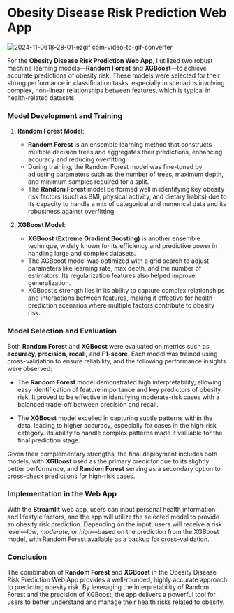 # Obesity Disease Risk Prediction Web App

![2024-11-0618-28-01-ezgif com-video-to-gif-converter](https://github.com/user-attachments/assets/a721f312-c09a-4021-847a-918bd2d783d7)


For the **Obesity Disease Risk Prediction Web App**, I utilized two robust machine learning models—**Random Forest** and **XGBoost**—to achieve accurate predictions of obesity risk. These models were selected for their strong performance in classification tasks, especially in scenarios involving complex, non-linear relationships between features, which is typical in health-related datasets.

### Model Development and Training

1. **Random Forest Model**:
   - **Random Forest** is an ensemble learning method that constructs multiple decision trees and aggregates their predictions, enhancing accuracy and reducing overfitting.
   - During training, the Random Forest model was fine-tuned by adjusting parameters such as the number of trees, maximum depth, and minimum samples required for a split.
   - The **Random Forest** model performed well in identifying key obesity risk factors (such as BMI, physical activity, and dietary habits) due to its capacity to handle a mix of categorical and numerical data and its robustness against overfitting.

2. **XGBoost Model**:
   - **XGBoost (Extreme Gradient Boosting)** is another ensemble technique, widely known for its efficiency and predictive power in handling large and complex datasets.
   - The XGBoost model was optimized with a grid search to adjust parameters like learning rate, max depth, and the number of estimators. Its regularization features also helped improve generalization.
   - XGBoost’s strength lies in its ability to capture complex relationships and interactions between features, making it effective for health prediction scenarios where multiple factors contribute to obesity risk.

### Model Selection and Evaluation

Both **Random Forest** and **XGBoost** were evaluated on metrics such as **accuracy, precision, recall,** and **F1-score**. Each model was trained using cross-validation to ensure reliability, and the following performance insights were observed:

- The **Random Forest** model demonstrated high interpretability, allowing easy identification of feature importance and key predictors of obesity risk. It proved to be effective in identifying moderate-risk cases with a balanced trade-off between precision and recall.
  
- The **XGBoost** model excelled in capturing subtle patterns within the data, leading to higher accuracy, especially for cases in the high-risk category. Its ability to handle complex patterns made it valuable for the final prediction stage.

Given their complementary strengths, the final deployment includes both models, with **XGBoost** used as the primary predictor due to its slightly better performance, and **Random Forest** serving as a secondary option to cross-check predictions for high-risk cases.

### Implementation in the Web App

With the **Streamlit** web app, users can input personal health information and lifestyle factors, and the app will utilize the selected model to provide an obesity risk prediction. Depending on the input, users will receive a risk level—*low*, *moderate*, or *high*—based on the prediction from the XGBoost model, with Random Forest available as a backup for cross-validation.

### Conclusion

The combination of **Random Forest** and **XGBoost** in the Obesity Disease Risk Prediction Web App provides a well-rounded, highly accurate approach to predicting obesity risk. By leveraging the interpretability of Random Forest and the precision of XGBoost, the app delivers a powerful tool for users to better understand and manage their health risks related to obesity.
